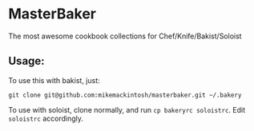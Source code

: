 MasterBaker
===========

The most awesome cookbook collections for Chef/Knife/Bakist/Soloist

## Usage:

To use this with bakist, just:

    git clone git@github.com:mikemackintosh/masterbaker.git ~/.bakery

To use with soloist, clone normally, and run `cp bakeryrc soloistrc`. Edit `soloistrc` accordingly.
